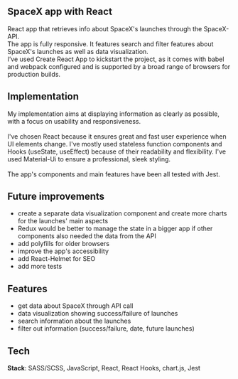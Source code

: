 ## SpaceX app with React

React app that retrieves info about SpaceX's launches through the SpaceX-API.<br />
The app is fully responsive. It features search and filter features about SpaceX's launches as well as data visualization. <br />
I’ve used Create React App to kickstart the project, as it comes with babel and webpack configured and is supported by a broad range of browsers for production builds. <br/>

## Implementation

My implementation aims at displaying information as clearly as possible, with a focus on usability and responsiveness. <br/><br/> I've chosen React because it ensures great and fast user experience when UI elements change. I've mostly used stateless function components and Hooks (useState, useEffect) because of their readability and flexibility. I've used Material-Ui to ensure a professional, sleek styling. <br/><br/>
The app's components and main features have been all tested with Jest. <br/>

## Future improvements

- create a separate data visualization component and create more charts for the launches' main aspects
- Redux would be better to manage the state in a bigger app if other components also needed the data from the API
- add polyfills for older browsers
- improve the app's accessibility
- add React-Helmet for SEO
- add more tests

## Features

- get data about SpaceX through API call
- data visualization showing success/failure of launches
- search information about the launches
- filter out information (success/failure, date, future launches)

## Tech

**Stack**: SASS/SCSS, JavaScript, React, React Hooks, chart.js, Jest
